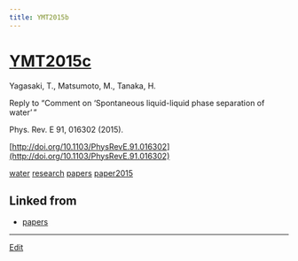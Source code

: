 ```yaml
---
title: YMT2015b
---
```

# [YMT2015c](/YMT2015c)

Yagasaki, T., Matsumoto, M., Tanaka, H.

Reply to “Comment on ‘Spontaneous liquid-liquid phase separation of water’ ”

Phys. Rev. E 91, 016302 (2015).

[http://doi.org/10.1103/PhysRevE.91.016302](http://doi.org/10.1103/PhysRevE.91.016302)



[water](/water) [research](/research) [papers](/papers) [paper2015](/paper2015)


## Linked from

* [papers](/papers)


----

[Edit](https://github.com/vitroid/vitroid.github.io/edit/master/MD/YMT2015b.md)

